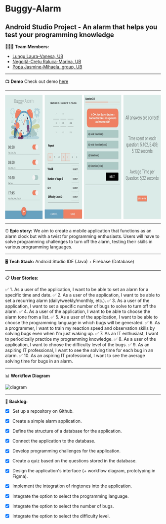 # Buggy-Alarm 

## Android Studio Project - An alarm that helps you test your programming knowledge

👩🏻‍💻 **Team Members:**
- [Lungu Laura-Vanesa, UB](https://github.com/LVanesa)
- [Negoiță-Crețu Raluca-Marina, UB](https://github.com/ncraluca)
- [Popa Jasmine-Mihaela, group, UB](https://github.com/jasminepopa3)

---

:tv: **Demo** 
Check out demo [here](https://www.example.com/demo)

---
<div style="display: flex; justify-content: space-between;">
    <img src="buggy3.jpg" alt="Bug 3" height="400" style="width: 24%;">
    <img src="buggy4.jpg" alt="Bug 4" height="400" style="width: 24%;">
    <img src="buggy2.jpg" alt="Bug 2" height="400" style="width: 24%;">
    <img src="buggy1.jpg" alt="Bug 1" height="400" style="width: 24%;">
</div>

---

⏰ **Epic story:** 
We aim to create a mobile application that functions as an alarm clock but with a twist for programming enthusiasts. Users will have to solve programming challenges to turn off the alarm, testing their skills in various programming languages.

---

🖥️ **Tech Stack:** 
Android Studio IDE (Java) + Firebase (Database)

---

📋 **User Stories:**

✅ 1. As a user of the application, I want to be able to set an alarm for a specific time and date. 
✅ 2. As a user of the application, I want to be able to set a recurring alarm (daily/weekly/monthly, etc.). 
✅ 3. As a user of the application, I want to set a specific number of bugs to solve to turn off the alarm. 
✅ 4. As a user of the application, I want to be able to choose the alarm tone from a list. 
✅ 5. As a user of the application, I want to be able to choose the programming language in which bugs will be generated. 
✅ 6. As a programmer, I want to train my reaction speed and observation skills by solving bugs even when I'm just waking up. 
✅ 7. As an IT enthusiast, I want to periodically practice my programming knowledge. 
✅ 8. As a user of the application, I want to choose the difficulty level of the bugs. 
✅ 9. As an aspiring IT professional, I want to see the solving time for each bug in an alarm. 
✅ 10. As an aspiring IT professional, I want to see the average solving time for bugs in an alarm. 

---

:bar_chart: **Workflow Diagram**

![diagram](https://github.com/jasminepopa3/Buggy-Alarm/blob/main/diagrama.png)

---
📌 **Backlog:**

- [x] Set up a repository on Github.
- [x] Create a simple alarm application.
- [x] Define the structure of a database for the application.
- [x] Connect the application to the database.
- [x] Develop programming challenges for the application.
- [x] Create a quiz based on the questions stored in the database.
- [x] Design the application's interface (+ workflow diagram, prototyping in Figma).
- [x] Implement the integration of ringtones into the application.
- [x] Integrate the option to select the programming language.
- [x] Integrate the option to select the number of bugs.
- [x] Integrate the option to select the difficulty level.


